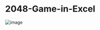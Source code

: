 # 2048-Game-in-Excel

![image](https://github.com/user-attachments/assets/4d90ce0a-4588-4ec8-a634-33b6695b5699)


